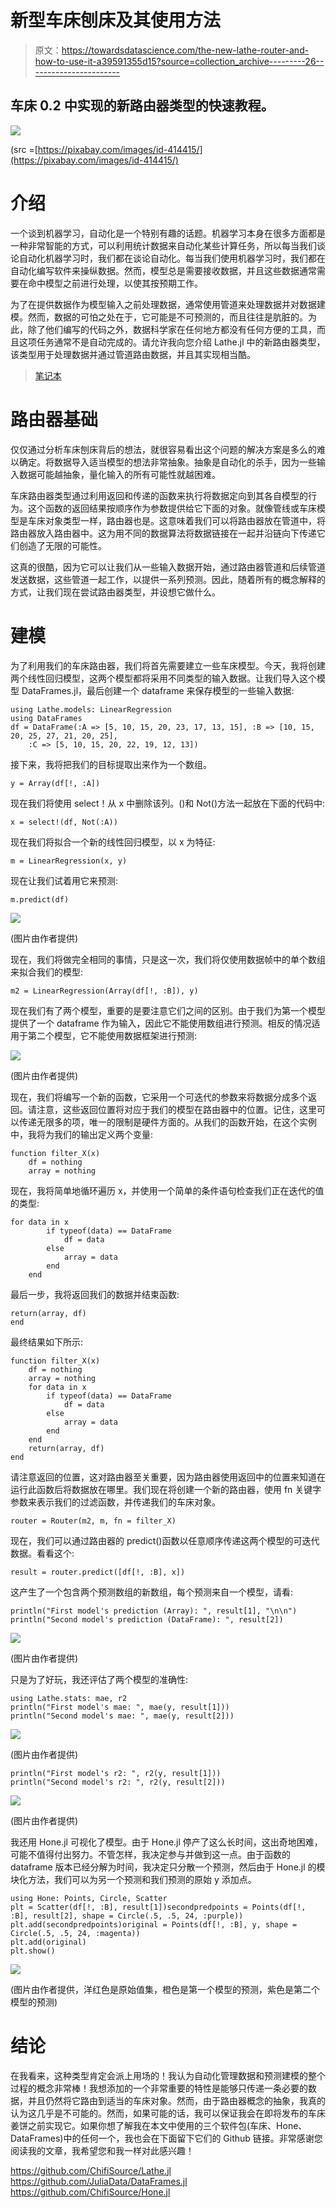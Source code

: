 # 新型车床刨床及其使用方法

> 原文：<https://towardsdatascience.com/the-new-lathe-router-and-how-to-use-it-a39591355d15?source=collection_archive---------26----------------------->

## 车床 0.2 中实现的新路由器类型的快速教程。

![](img/ba38d0973c53b65519fe8cca795a63fb.png)

(src =[https://pixabay.com/images/id-414415/](https://pixabay.com/images/id-414415/)

# 介绍

一个谈到机器学习，自动化是一个特别有趣的话题。机器学习本身在很多方面都是一种非常智能的方式，可以利用统计数据来自动化某些计算任务，所以每当我们谈论自动化机器学习时，我们都在谈论自动化。每当我们使用机器学习时，我们都在自动化编写软件来操纵数据。然而，模型总是需要接收数据，并且这些数据通常需要在命中模型之前进行处理，以使其按预期工作。

为了在提供数据作为模型输入之前处理数据，通常使用管道来处理数据并对数据建模。然而，数据的可怕之处在于，它可能是不可预测的，而且往往是肮脏的。为此，除了他们编写的代码之外，数据科学家在任何地方都没有任何方便的工具，而且这项任务通常不是自动完成的。请允许我向您介绍 Lathe.jl 中的新路由器类型，该类型用于处理数据并通过管道路由数据，并且其实现相当酷。

> [笔记本](https://github.com/emmettgb/Lathe-Books/blob/main/models/latherouter%20sample.ipynb)

# 路由器基础

仅仅通过分析车床刨床背后的想法，就很容易看出这个问题的解决方案是多么的难以确定。将数据导入适当模型的想法非常抽象。抽象是自动化的杀手，因为一些输入数据可能越抽象，量化输入的所有可能性就越困难。

车床路由器类型通过利用返回和传递的函数来执行将数据定向到其各自模型的行为。这个函数的返回结果按顺序作为参数提供给它下面的对象。就像管线或车床模型是车床对象类型一样，路由器也是。这意味着我们可以将路由器放在管道中，将路由器放入路由器中。这为用不同的数据算法将数据链接在一起并沿链向下传递它们创造了无限的可能性。

这真的很酷，因为它可以让我们从一些输入数据开始，通过路由器管道和后续管道发送数据，这些管道一起工作，以提供一系列预测。因此，随着所有的概念解释的方式，让我们现在尝试路由器类型，并设想它做什么。

# 建模

为了利用我们的车床路由器，我们将首先需要建立一些车床模型。今天，我将创建两个线性回归模型，这两个模型都将采用不同类型的输入数据。让我们导入这个模型 DataFrames.jl，最后创建一个 dataframe 来保存模型的一些输入数据:

```
using Lathe.models: LinearRegression
using DataFrames
df = DataFrame(:A => [5, 10, 15, 20, 23, 17, 13, 15], :B => [10, 15, 20, 25, 27, 21, 20, 25],
    :C => [5, 10, 15, 20, 22, 19, 12, 13])
```

接下来，我将把我们的目标提取出来作为一个数组。

```
y = Array(df[!, :A])
```

现在我们将使用 select！从 x 中删除该列。()和 Not()方法一起放在下面的代码中:

```
x = select!(df, Not(:A))
```

现在我们将拟合一个新的线性回归模型，以 x 为特征:

```
m = LinearRegression(x, y)
```

现在让我们试着用它来预测:

```
m.predict(df)
```

![](img/57593a9e1beff80c14c10829c476cde6.png)

(图片由作者提供)

现在，我们将做完全相同的事情，只是这一次，我们将仅使用数据帧中的单个数组来拟合我们的模型:

```
m2 = LinearRegression(Array(df[!, :B]), y)
```

现在我们有了两个模型，重要的是要注意它们之间的区别。由于我们为第一个模型提供了一个 dataframe 作为输入，因此它不能使用数组进行预测。相反的情况适用于第二个模型，它不能使用数据框架进行预测:

![](img/749d8f57905a4b89ed7c6afa44ed544d.png)

(图片由作者提供)

现在，我们将编写一个新的函数，它采用一个可迭代的参数来将数据分成多个返回。请注意，这些返回位置将对应于我们的模型在路由器中的位置。记住，这里可以传递无限多的项，唯一的限制是硬件方面的。从我们的函数开始，在这个实例中，我将为我们的输出定义两个变量:

```
function filter_X(x)
    df = nothing
    array = nothing
```

现在，我将简单地循环遍历 x，并使用一个简单的条件语句检查我们正在迭代的值的类型:

```
for data in x
        if typeof(data) == DataFrame
            df = data
        else
            array = data
        end
    end
```

最后一步，我将返回我们的数据并结束函数:

```
return(array, df)
end
```

最终结果如下所示:

```
function filter_X(x)
    df = nothing
    array = nothing
    for data in x
        if typeof(data) == DataFrame
            df = data
        else
            array = data
        end
    end
    return(array, df)
end
```

请注意返回的位置，这对路由器至关重要，因为路由器使用返回中的位置来知道在运行此函数后将数据放在哪里。我们现在将创建一个新的路由器，使用 fn 关键字参数来表示我们的过滤函数，并传递我们的车床对象。

```
router = Router(m2, m, fn = filter_X)
```

现在，我们可以通过路由器的 predict()函数以任意顺序传递这两个模型的可迭代数据。看看这个:

```
result = router.predict([df[!, :B], x])
```

这产生了一个包含两个预测数组的新数组，每个预测来自一个模型，请看:

```
println("First model's prediction (Array): ", result[1], "\n\n")
println("Second model's prediction (DataFrame): ", result[2])
```

![](img/e9c58367686b2c70bdd631ac7d915641.png)

(图片由作者提供)

只是为了好玩，我还评估了两个模型的准确性:

```
using Lathe.stats: mae, r2
println("First model's mae: ", mae(y, result[1]))
println("Second model's mae: ", mae(y, result[2]))
```

![](img/1012e95be2d03e5b6ff0a3cb3dc477e5.png)

(图片由作者提供)

```
println("First model's r2: ", r2(y, result[1]))
println("Second model's r2: ", r2(y, result[2]))
```

![](img/13454c7198347c5284351e4f8003833d.png)

(图片由作者提供)

我还用 Hone.jl 可视化了模型。由于 Hone.jl 停产了这么长时间，这出奇地困难，可能不值得付出努力。不管怎样，我决定参与并做到这一点。由于函数的 dataframe 版本已经分解为时间，我决定只分散一个预测，然后由于 Hone.jl 的模块化方法，我们可以为另一个预测和我们预测的原始 y 添加点。

```
using Hone: Points, Circle, Scatter
plt = Scatter(df[!, :B], result[1])secondpredpoints = Points(df[!, :B], result[2], shape = Circle(.5, .5, 24, :purple))
plt.add(secondpredpoints)original = Points(df[!, :B], y, shape = Circle(.5, .5, 24, :magenta))
plt.add(original)
plt.show()
```

![](img/f6447f1c1d12777a70acc4794fd92cae.png)

(图片由作者提供，洋红色是原始值集，橙色是第一个模型的预测，紫色是第二个模型的预测)

# 结论

在我看来，这种类型肯定会派上用场的！我认为自动化管理数据和预测建模的整个过程的概念非常棒！我想添加的一个非常重要的特性是能够只传递一条必要的数据，并且仍然将它路由到适当的车床对象。然而，由于路由器概念的抽象，我真的认为这几乎是不可能的。然而，如果可能的话，我可以保证我会在即将发布的车床姜饼之前实现它。如果你想了解我在本文中使用的三个软件包(车床、Hone、DataFrames)中的任何一个，我也会在下面留下它们的 Github 链接。非常感谢您阅读我的文章，我希望您和我一样对此感兴趣！

<https://github.com/ChifiSource/Lathe.jl>  <https://github.com/JuliaData/DataFrames.jl>  <https://github.com/ChifiSource/Hone.jl> 